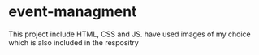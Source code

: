 # event-managment
This project include HTML, CSS and JS. have used images of my choice which is also included in the respositry 
